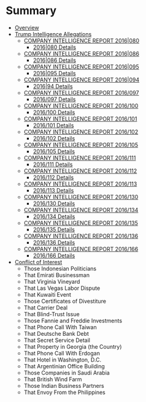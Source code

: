 # Summary

* [Overview](README.md)
* [Trump Intelligence Allegations](trump-intelligence-allegations.md)
    * [COMPANY INTELLIGENCE REPORT 2016|080](detail.md)
        * [2016|080 Details](2016080-details.md)
    * [COMPANY INTELLIGENCE REPORT 2016|086](company-intelligence-report-2016086.md)
        * [2016|086 Details](2016086-details.md)
    * [COMPANY INTELLIGENCE REPORT 2016|095](company-intelligence-report-2016095.md)
        * [2016|095 Details](2016095-details.md)
    * [COMPANY INTELLIGENCE REPORT 2016|094](company-intelligence-report-201694.md)
        * [2016|94 Details](201694-details.md)
    * [COMPANY INTELLIGENCE REPORT 2016\/097](company-intelligence-report-2016097.md)
        * [2016\/097 Details](2016097.md)
    * [COMPANY INTELLIGENCE REPORT 2016\/100](company-intelligence-report-2016100.md)
        * [2016\/100 Details](2016100-details.md)
    * [COMPANY INTELLIGENCE REPORT 2016\/101](company-intelligence-report-2016101.md)
        * [2016\/101 Details](2016101-details.md)
    * [COMPANY INTELLIGENCE REPORT 2016\/102](company-intelligence-report-2016102.md)
        * [2016\/102 Details](2016102-details.md)
    * [COMPANY INTELLIGENCE REPORT 2016\/105](company-intelligence-report-2016105.md)
        * [2016\/105 Details](2016105-details.md)
    * [COMPANY INTELLIGENCE REPORT 2016\/111](company-intelligence-report-2016111.md)
        * [2016\/111 Details](2016111-details.md)
    * [COMPANY INTELLIGENCE REPORT 2016\/112](company-intelligence-report-2016112.md)
        * [2016\/112 Details](2016112-details.md)
    * [COMPANY INTELLIGENCE REPORT 2016\/113](company-intelligence-report-2016113.md)
        * [2016\/113 Details](2016113-details.md)
    * [COMPANY INTELLIGENCE REPORT 2016\/130](company-intelligence-report-2016130.md)
        * [2016\/130 Details](2016130-details.md)
    * [COMPANY INTELLIGENCE REPORT 2016\/134](company-intelligence-report-2016134.md)
        * [2016\/134 Details](2016134-details.md)
    * [COMPANY INTELLIGENCE REPORT 2016\/135](company-intelligence-report-2016135.md)
        * [2016\/135 Details](2016135-details.md)
    * [COMPANY INTELLIGENCE REPORT 2016\/136](company-intelligence-report-2016136.md)
        * [2016\/136 Details](2016136-details.md)
    * [COMPANY INTELLIGENCE REPORT 2016\/166](company-intelligence-report-2016166.md)
        * [2016\/166 Details](2016166-details.md)
* [Conflict of Interest](conflict-of-interest.md)
    * Those Indonesian Politicians
    * That Emirati Businessman
    * That Virginia Vineyard
    * That Las Vegas Labor Dispute
    * That Kuwaiti Event
    * Those Certificates of Divestiture
    * That Carrier Deal
    * That Blind-Trust Issue
    * Those Fannie and Freddie Investments
    * That Phone Call With Taiwan
    * That Deutsche Bank Debt
    * That Secret Service Detail
    * That Property in Georgia \(the Country\)
    * That Phone Call With Erdogan
    * That Hotel in Washington, D.C.
    * That Argentinian Office Building
    * Those Companies in Saudi Arabia
    * That British Wind Farm
    * Those Indian Business Partners
    * That Envoy From the Philippines

